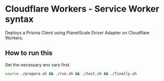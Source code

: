# Cloudflare Workers - Service Worker syntax

Deploys a Prisma Client using PlanetScale Driver Adapter on Cloudflare Workers.

## How to run this

Set the necessary env vars first.

```sh
source ./prepare.sh && ./run.sh && ./test.sh && ./finally.sh
```
